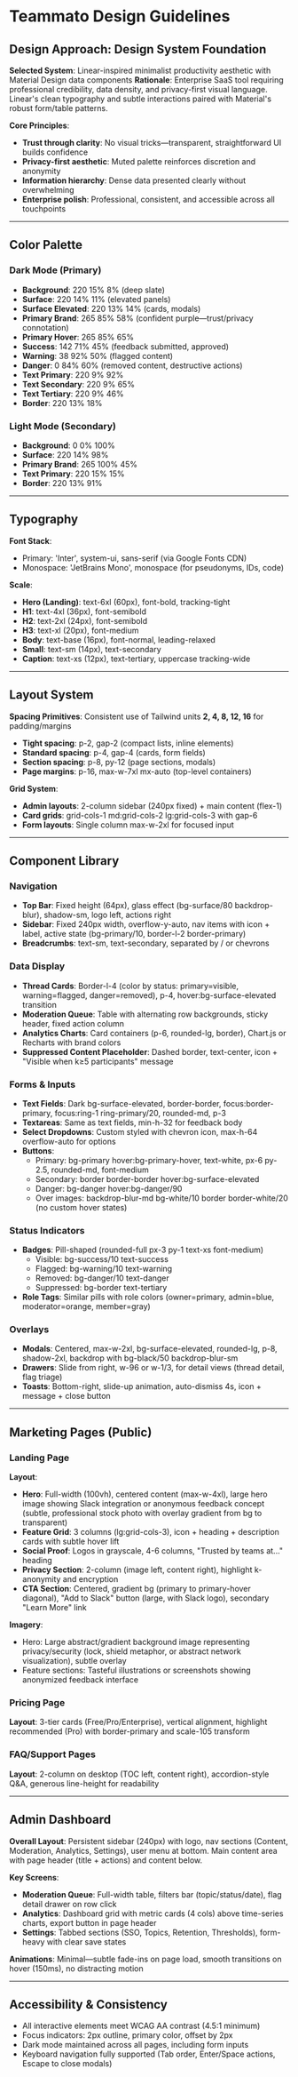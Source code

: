 # Teammato Design Guidelines

## Design Approach: Design System Foundation

**Selected System**: Linear-inspired minimalist productivity aesthetic with Material Design data components
**Rationale**: Enterprise SaaS tool requiring professional credibility, data density, and privacy-first visual language. Linear's clean typography and subtle interactions paired with Material's robust form/table patterns.

**Core Principles**:
- **Trust through clarity**: No visual tricks—transparent, straightforward UI builds confidence
- **Privacy-first aesthetic**: Muted palette reinforces discretion and anonymity
- **Information hierarchy**: Dense data presented clearly without overwhelming
- **Enterprise polish**: Professional, consistent, and accessible across all touchpoints

---

## Color Palette

### Dark Mode (Primary)
- **Background**: 220 15% 8% (deep slate)
- **Surface**: 220 14% 11% (elevated panels)
- **Surface Elevated**: 220 13% 14% (cards, modals)
- **Primary Brand**: 265 85% 58% (confident purple—trust/privacy connotation)
- **Primary Hover**: 265 85% 65%
- **Success**: 142 71% 45% (feedback submitted, approved)
- **Warning**: 38 92% 50% (flagged content)
- **Danger**: 0 84% 60% (removed content, destructive actions)
- **Text Primary**: 220 9% 92%
- **Text Secondary**: 220 9% 65%
- **Text Tertiary**: 220 9% 46%
- **Border**: 220 13% 18%

### Light Mode (Secondary)
- **Background**: 0 0% 100%
- **Surface**: 220 14% 98%
- **Primary Brand**: 265 100% 45%
- **Text Primary**: 220 15% 15%
- **Border**: 220 13% 91%

---

## Typography

**Font Stack**: 
- Primary: 'Inter', system-ui, sans-serif (via Google Fonts CDN)
- Monospace: 'JetBrains Mono', monospace (for pseudonyms, IDs, code)

**Scale**:
- **Hero (Landing)**: text-6xl (60px), font-bold, tracking-tight
- **H1**: text-4xl (36px), font-semibold
- **H2**: text-2xl (24px), font-semibold
- **H3**: text-xl (20px), font-medium
- **Body**: text-base (16px), font-normal, leading-relaxed
- **Small**: text-sm (14px), text-secondary
- **Caption**: text-xs (12px), text-tertiary, uppercase tracking-wide

---

## Layout System

**Spacing Primitives**: Consistent use of Tailwind units **2, 4, 8, 12, 16** for padding/margins
- **Tight spacing**: p-2, gap-2 (compact lists, inline elements)
- **Standard spacing**: p-4, gap-4 (cards, form fields)
- **Section spacing**: p-8, py-12 (page sections, modals)
- **Page margins**: p-16, max-w-7xl mx-auto (top-level containers)

**Grid System**:
- **Admin layouts**: 2-column sidebar (240px fixed) + main content (flex-1)
- **Card grids**: grid-cols-1 md:grid-cols-2 lg:grid-cols-3 with gap-6
- **Form layouts**: Single column max-w-2xl for focused input

---

## Component Library

### Navigation
- **Top Bar**: Fixed height (64px), glass effect (bg-surface/80 backdrop-blur), shadow-sm, logo left, actions right
- **Sidebar**: Fixed 240px width, overflow-y-auto, nav items with icon + label, active state (bg-primary/10, border-l-2 border-primary)
- **Breadcrumbs**: text-sm, text-secondary, separated by / or chevrons

### Data Display
- **Thread Cards**: Border-l-4 (color by status: primary=visible, warning=flagged, danger=removed), p-4, hover:bg-surface-elevated transition
- **Moderation Queue**: Table with alternating row backgrounds, sticky header, fixed action column
- **Analytics Charts**: Card containers (p-6, rounded-lg, border), Chart.js or Recharts with brand colors
- **Suppressed Content Placeholder**: Dashed border, text-center, icon + "Visible when k≥5 participants" message

### Forms & Inputs
- **Text Fields**: Dark bg-surface-elevated, border-border, focus:border-primary, focus:ring-1 ring-primary/20, rounded-md, p-3
- **Textareas**: Same as text fields, min-h-32 for feedback body
- **Select Dropdowns**: Custom styled with chevron icon, max-h-64 overflow-auto for options
- **Buttons**: 
  - Primary: bg-primary hover:bg-primary-hover, text-white, px-6 py-2.5, rounded-md, font-medium
  - Secondary: border border-border hover:bg-surface-elevated
  - Danger: bg-danger hover:bg-danger/90
  - Over images: backdrop-blur-md bg-white/10 border border-white/20 (no custom hover states)

### Status Indicators
- **Badges**: Pill-shaped (rounded-full px-3 py-1 text-xs font-medium)
  - Visible: bg-success/10 text-success
  - Flagged: bg-warning/10 text-warning
  - Removed: bg-danger/10 text-danger
  - Suppressed: bg-border text-tertiary
- **Role Tags**: Similar pills with role colors (owner=primary, admin=blue, moderator=orange, member=gray)

### Overlays
- **Modals**: Centered, max-w-2xl, bg-surface-elevated, rounded-lg, p-8, shadow-2xl, backdrop with bg-black/50 backdrop-blur-sm
- **Drawers**: Slide from right, w-96 or w-1/3, for detail views (thread detail, flag triage)
- **Toasts**: Bottom-right, slide-up animation, auto-dismiss 4s, icon + message + close button

---

## Marketing Pages (Public)

### Landing Page
**Layout**: 
- **Hero**: Full-width (100vh), centered content (max-w-4xl), large hero image showing Slack integration or anonymous feedback concept (subtle, professional stock photo with overlay gradient from bg to transparent)
- **Feature Grid**: 3 columns (lg:grid-cols-3), icon + heading + description cards with subtle hover lift
- **Social Proof**: Logos in grayscale, 4-6 columns, "Trusted by teams at..." heading
- **Privacy Section**: 2-column (image left, content right), highlight k-anonymity and encryption
- **CTA Section**: Centered, gradient bg (primary to primary-hover diagonal), "Add to Slack" button (large, with Slack logo), secondary "Learn More" link

**Imagery**: 
- Hero: Large abstract/gradient background image representing privacy/security (lock, shield metaphor, or abstract network visualization), subtle overlay
- Feature sections: Tasteful illustrations or screenshots showing anonymized feedback interface

### Pricing Page
**Layout**: 3-tier cards (Free/Pro/Enterprise), vertical alignment, highlight recommended (Pro) with border-primary and scale-105 transform

### FAQ/Support Pages
**Layout**: 2-column on desktop (TOC left, content right), accordion-style Q&A, generous line-height for readability

---

## Admin Dashboard

**Overall Layout**: Persistent sidebar (240px) with logo, nav sections (Content, Moderation, Analytics, Settings), user menu at bottom. Main content area with page header (title + actions) and content below.

**Key Screens**:
- **Moderation Queue**: Full-width table, filters bar (topic/status/date), flag detail drawer on row click
- **Analytics**: Dashboard grid with metric cards (4 cols) above time-series charts, export button in page header
- **Settings**: Tabbed sections (SSO, Topics, Retention, Thresholds), form-heavy with clear save states

**Animations**: Minimal—subtle fade-ins on page load, smooth transitions on hover (150ms), no distracting motion

---

## Accessibility & Consistency

- All interactive elements meet WCAG AA contrast (4.5:1 minimum)
- Focus indicators: 2px outline, primary color, offset by 2px
- Dark mode maintained across all pages, including form inputs
- Keyboard navigation fully supported (Tab order, Enter/Space actions, Escape to close modals)